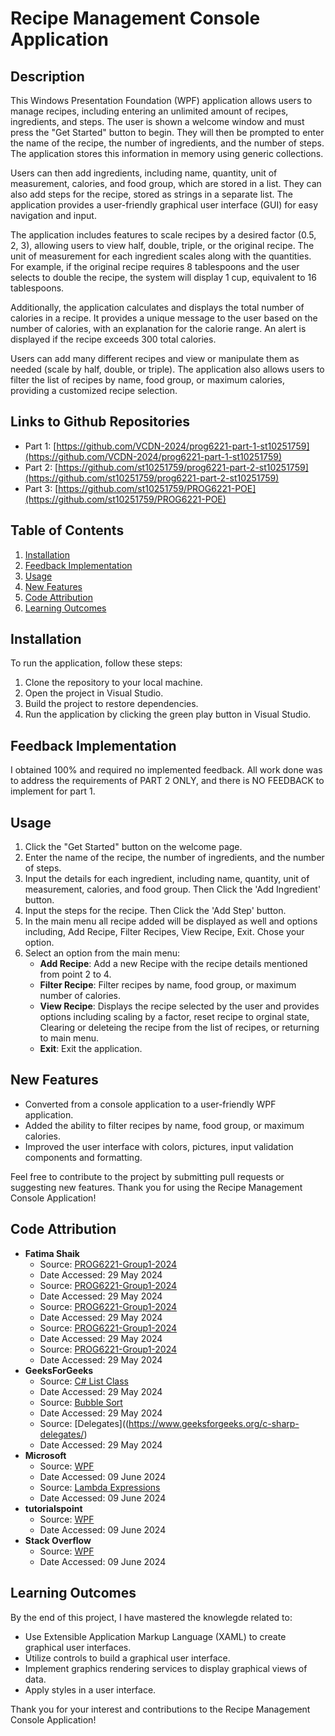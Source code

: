 # Recipe Management Console Application

## Description
This Windows Presentation Foundation (WPF) application allows users to manage recipes, including entering an unlimited amount of recipes, ingredients, and steps. The user is shown a welcome window and must press the "Get Started" button to begin. They will then be prompted to enter the name of the recipe, the number of ingredients, and the number of steps. The application stores this information in memory using generic collections.

Users can then add ingredients, including name, quantity, unit of measurement, calories, and food group, which are stored in a list. They can also add steps for the recipe, stored as strings in a separate list. The application provides a user-friendly graphical user interface (GUI) for easy navigation and input.

The application includes features to scale recipes by a desired factor (0.5, 2, 3), allowing users to view half, double, triple, or the original recipe. The unit of measurement for each ingredient scales along with the quantities. For example, if the original recipe requires 8 tablespoons and the user selects to double the recipe, the system will display 1 cup, equivalent to 16 tablespoons.

Additionally, the application calculates and displays the total number of calories in a recipe. It provides a unique message to the user based on the number of calories, with an explanation for the calorie range. An alert is displayed if the recipe exceeds 300 total calories.

Users can add many different recipes and view or manipulate them as needed (scale by half, double, or triple). The application also allows users to filter the list of recipes by name, food group, or maximum calories, providing a customized recipe selection.

## Links to Github Repositories
- Part 1: [https://github.com/VCDN-2024/prog6221-part-1-st10251759](https://github.com/VCDN-2024/prog6221-part-1-st10251759)
- Part 2: [https://github.com/st10251759/prog6221-part-2-st10251759](https://github.com/st10251759/prog6221-part-2-st10251759)
- Part 3: [https://github.com/st10251759/PROG6221-POE](https://github.com/st10251759/PROG6221-POE)
  
## Table of Contents
1. [Installation](#installation)
2. [Feedback Implementation](#feedback-implementation)
3. [Usage](#usage)
4. [New Features](#new-features)
5. [Code Attribution](#code-attribution)
6. [Learning Outcomes](#learning-outcomes)

## Installation
To run the application, follow these steps:
1. Clone the repository to your local machine.
3. Open the project in Visual Studio.
4. Build the project to restore dependencies.
5. Run the application by clicking the green play button in Visual Studio.

## Feedback Implementation
I obtained 100% and required no implemented feedback. All work done was to address the requirements of PART 2 ONLY, and there is NO FEEDBACK to implement for part 1.  

## Usage
1. Click the "Get Started" button on the welcome page.
2. Enter the name of the recipe, the number of ingredients, and the number of steps.
3. Input the details for each ingredient, including name, quantity, unit of measurement, calories, and food group. Then Click the 'Add Ingredient' button.
4. Input the steps for the recipe. Then Click the 'Add Step' button.
5. In the main menu all recipe added will be displayed as well and options including, Add Recipe, Filter Recipes, View Recipe, Exit. Chose your option.
6. Select an option from the main menu:
   - **Add Recipe**: Add a new Recipe with the recipe details mentioned from point 2 to 4.
   - **Filter Recipe**: Filter recipes by name, food group, or maximum number of calories.
   - **View Recipe**: Displays the recipe selected by the user and provides options including scaling by a factor, reset recipe to orginal state, Clearing or deleteing the recipe from the list of recipes, or returning to main menu.
   - **Exit**: Exit the application.

## New Features
- Converted from a console application to a user-friendly WPF application.
- Added the ability to filter recipes by name, food group, or maximum calories.
- Improved the user interface with colors, pictures, input validation components and formatting.

Feel free to contribute to the project by submitting pull requests or suggesting new features. Thank you for using the Recipe Management Console Application!

## Code Attribution
- **Fatima Shaik**
  - Source: [PROG6221-Group1-2024](https://github.com/fb-shaik/PROG6221-Group1-2024/tree/main/ErrorHandling_App)
  - Date Accessed: 29 May 2024
  - Source: [PROG6221-Group1-2024](https://github.com/fb-shaik/PROG6221-Group1-2024/tree/main/Class_Objects_App)
  - Date Accessed: 29 May 2024
  - Source: [PROG6221-Group1-2024](https://github.com/fb-shaik/PROG6221-Group1-2024/tree/main/EnumDemo_App)
  - Date Accessed: 29 May 2024
  - Source: [PROG6221-Group1-2024](https://github.com/fb-shaik/PROG6221-Group1-2024/tree/main/Generics_Library_App)
  - Date Accessed: 29 May 2024
  - Source: [PROG6221-Group1-2024](https://github.com/fb-shaik/PROG6221-Group1-2024/tree/main/Collection_Generics_LU3)
  - Date Accessed: 29 May 2024
- **GeeksForGeeks**
  - Source: [C# List Class](https://www.geeksforgeeks.org/c-sharp-list-class/)
  - Date Accessed: 29 May 2024
  - Source: [Bubble Sort](https://www.geeksforgeeks.org/bubble-sort/)
  - Date Accessed: 29 May 2024
  - Source: [Delegates]((https://www.geeksforgeeks.org/c-sharp-delegates/)
  - Date Accessed: 29 May 2024
- **Microsoft**
  - Source: [WPF](https://learn.microsoft.com/en-us/dotnet/desktop/wpf/overview/?view=netdesktop-8.0)
  - Date Accessed: 09 June 2024
  - Source: [Lambda Expressions](https://learn.microsoft.com/en-us/dotnet/csharp/language-reference/operators/lambda-expressions)
  - Date Accessed: 09 June 2024
- **tutorialspoint**
  - Source: [WPF](https://www.tutorialspoint.com/wpf/index.htm)
  - Date Accessed: 09 June 2024
- **Stack Overflow**
  - Source: [WPF](https://stackoverflow.com/questions/2820357/how-do-i-exit-a-wpf-application-programmatically)
  - Date Accessed: 09 June 2024
  
## Learning Outcomes
By the end of this project, I have mastered the knowlegde related to:
- Use Extensible Application Markup Language (XAML) to create graphical user interfaces.
- Utilize controls to build a graphical user interface.
- Implement graphics rendering services to display graphical views of data.
- Apply styles in a user interface.

Thank you for your interest and contributions to the Recipe Management Console Application!
